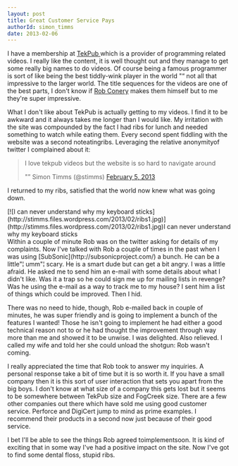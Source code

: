 ```yaml
---
layout: post
title: Great Customer Service Pays
authorId: simon_timms
date: 2013-02-06
---
```


I have a membership at [TekPub ](http://tekpub.com)which is a provider of programming related videos. I really like the content, it is well thought out and they manage to get some really big names to do videos. Of course being a famous programmer is sort of like being the best tiddly-wink player in the world "“ not all that impressive to the larger world. The title sequences for the videos are one of the best parts, I don't know if [Rob Conery](http://tekpub.com/about) makes them himself but to me they're super impressive.

What I don't like about TekPub is actually getting to my videos. I find it to be awkward and it always takes me longer than I would like. My irritation with the site was compounded by the fact I had ribs for lunch and needed something to watch while eating them. Every second spent fiddling with the website was a second noteatingribs. Leveraging the relative anonymityof twitter I complained about it:

> I love tekpub videos but the website is so hard to navigate around
> 
> "” Simon Timms (@stimms) [February 5, 2013](https://twitter.com/stimms/status/298900737700798464)

<script async="" charset="utf-8" src="//platform.twitter.com/widgets.js"></script>

I returned to my ribs, satisfied that the world now knew what was going down.

<div class="wp-caption aligncenter" id="attachment_2234" style="width: 510px">[![I can never understand why my keyboard sticks](http://stimms.files.wordpress.com/2013/02/ribs1.jpg)](http://stimms.files.wordpress.com/2013/02/ribs1.jpg)I can never understand why my keyboard sticks

</div>Within a couple of minute Rob was on the twitter asking for details of my complaints. Now I've talked with Rob a couple of times in the past when I was using [SubSonic](http://subsonicproject.com/) a bunch. He can be a little"¦ umm"¦ scary. He is a smart dude but can get a bit angry. I was a little afraid. He asked me to send him an e-mail with some details about what I didn't like. Was it a trap so he could sign me up for mailing lists in revenge? Was he using the e-mail as a way to track me to my house? I sent him a list of things which could be improved. Then I hid.

There was no need to hide, though, Rob e-mailed back in couple of minutes, he was super friendly and is going to implement a bunch of the features I wanted! Those he isn't going to implement he had either a good technical reason not to or he had thought the improvement through way more than me and showed it to be unwise. I was delighted. Also relieved. I called my wife and told her she could unload the shotgun: Rob wasn't coming.

I really appreciated the time that Rob took to answer my inquiries. A personal response take a bit of time but it is so worth it. If you have a small company then it is this sort of user interaction that sets you apart from the big boys. I don't know at what size of a company this gets lost but it seems to be somewhere between TekPub size and FogCreek size. There are a few other companies out there which have sold me using good customer service. Perforce and DigiCert jump to mind as prime examples. I recommend their products in a second now just because of their good service.

I bet I'll be able to see the things Rob agreed toimplementsoon. It is kind of exciting that in some way I've had a positive impact on the site. Now I've got to find some dental floss, stupid ribs.



